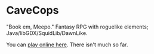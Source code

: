 # CaveCops
"Book em, Meepo." Fantasy RPG with roguelike elements; Java/libGDX/SquidLib/DawnLike.

You can [play online here](https://tommyettinger.github.io/CaveCops/).
There isn't much so far.